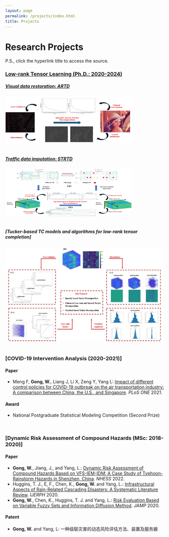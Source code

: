 ```yaml
---
layout: page
permalink: /projects/index.html
title: Projects
---
```


# Research Projects
P.S., click the hyperlink title to access the source.<br>

### [Low-rank Tensor Learning (Ph.D.: 2020-2024)](https://github.com/GongWenwuu/LRTL_Methods_Applications.git)

##### [Visual data restoration: ARTD](https://github.com/GongWenwuu/ARTD.git)
<div>
<img src="/images/ARTD.jpg" width="400" height="150">
</div>
<br>

##### [Traffic data imputation: STRTD](https://github.com/GongWenwuu/STRTD.git)
<div>
<img src="/images/STRTD.jpg" width="400" height="150">
</div>
<br>

##### [Tucker-based TC models and algorithms for low-rank tensor completion]
<div>
<img src="/images/Tucker.jpg" width="500" height="300">
</div>
<br>

### [COVID-19 Intervention Analysis (2020-2021)]

#### Paper
- Meng F, **Gong, W.**, Liang J, Li X, Zeng Y, Yang L: [Impact of different control policies for COVID-19 outbreak on the air transportation industry: A comparison between China, the U.S., and Singapore](https://GongWenwuu.github.io/mypaper/modeling/PLOS-ONE_2021.pdf). <em>PLoS ONE</em> 2021.
  
#### Award
- National Postgraduate Statistical Modeling Competition (Second Prize)
<br>

### [Dynamic Risk Assessment of Compound Hazards (MSc: 2018-2020)]

#### Paper

- **Gong, W.**, Jiang, J., and Yang, L.: [Dynamic Risk Assessment of Compound Hazards Based on VFS-IEM-IDM: A Case Study of Typhoon-Rainstorm Hazards in Shenzhen, China](https://GongWenwuu.github.io/mypaper/modeling/NHESS_2022.pdf). <em>NHESS</em> 2022.
- Huggins, T. J., E, F., Chen, K., **Gong, W.** and Yang, L.: [Infrastructural Aspects of Rain-Related Cascading Disasters: A Systematic Literature Review](https://GongWenwuu.github.io/mypaper/modeling/ijerph_2020.pdf). <em>IJERPH</em> 2020.
- **Gong, W.**, Chen, K., Huggins, T. J. and Yang, L.: [Risk Evaluation Based on Variable Fuzzy Sets and Information Diffusion Method](https://GongWenwuu.github.io/mypaper/modeling/jamp_2020.pdf). <em>JAMP</em> 2020.
  
#### Patent
- **Gong, W.** and Yang, L: 一种级联灾害的动态风险评估方法、装置及服务器
<br>
